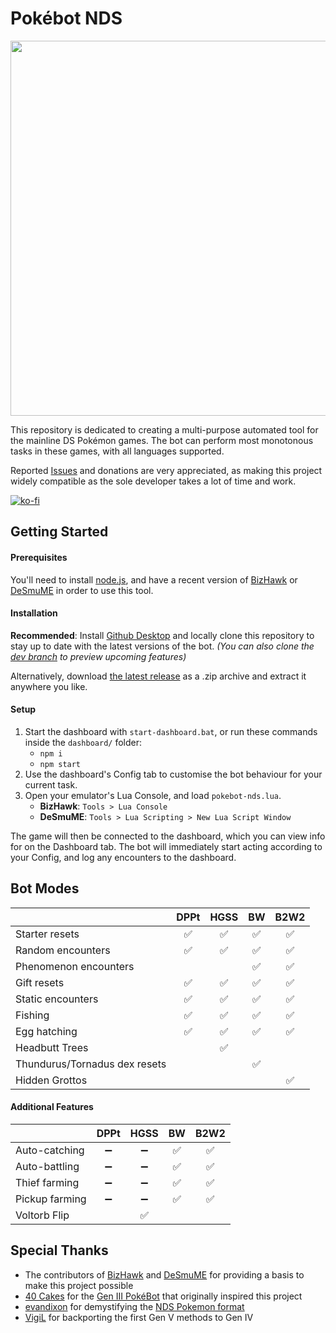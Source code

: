# Pokébot NDS
<img src='https://i.imgur.com/lHaYC4z.png' width='600px'>

This repository is dedicated to creating a multi-purpose automated tool for the mainline DS Pokémon games. The bot can perform most monotonous tasks in these games, with all languages supported.

Reported [Issues](https://github.com/wyanido/pokebot-nds/issues) and donations are very appreciated, as making this project widely compatible as the sole developer takes a lot of time and work.

[![ko-fi](https://ko-fi.com/img/githubbutton_sm.svg)](https://ko-fi.com/B0B7RMWPP)

## Getting Started
#### Prerequisites
You'll need to install [node.js](https://nodejs.org/en), and have a recent version of [BizHawk](https://github.com/TASEmulators/BizHawk/releases/latest) or [DeSmuME](https://github.com/TASEmulators/desmume/releases/latest) in order to use this tool. 

#### Installation
**Recommended**: Install [Github Desktop](https://desktop.github.com/) and locally clone this repository to stay up to date with the latest versions of the bot.
_(You can also clone the [dev branch](https://github.com/wyanido/pokebot-nds/tree/dev) to preview upcoming features)_

Alternatively, download [the latest release](https://github.com/wyanido/pokebot-nds/releases/latest) as a .zip archive and extract it anywhere you like.

#### Setup
1. Start the dashboard with `start-dashboard.bat`, or run these commands inside the `dashboard/` folder:
    - `npm i`
    - `npm start`
2. Use the dashboard's Config tab to customise the bot behaviour for your current task. 
3. Open your emulator's Lua Console, and load `pokebot-nds.lua`.
    - **BizHawk**: `Tools > Lua Console`
    - **DeSmuME**: `Tools > Lua Scripting > New Lua Script Window`

The game will then be connected to the dashboard, which you can view info for on the Dashboard tab. The bot will immediately start acting according to your Config, and log any encounters to the dashboard.

## Bot Modes
|  						| DPPt | HGSS | BW | B2W2 | 
|--						| :-: | :-: | :-: | :-: |
| Starter resets 		| ✅ | ✅ | ✅ | ✅ |
| Random encounters		| ✅ | ✅ | ✅ | ✅ |
| Phenomenon encounters		|  |  | ✅ | ✅ |
| Gift resets 			| ✅ | ✅ | ✅ | ✅ |
| Static encounters 	| ✅ | ✅ | ✅ | ✅ |
| Fishing			   	| ✅ | ✅ | ✅ | ✅ |
| Egg hatching			| ✅ | ✅ | ✅ | ✅ |
| Headbutt Trees 		|  | ✅ |  |  |
| Thundurus/Tornadus dex resets 			|  |  | ✅ |  |
| Hidden Grottos 	|  |  |  | ✅ |

#### Additional Features
|  						| DPPt | HGSS | BW | B2W2 | 
|--						| :-: | :-: | :-: | :-: |
| Auto-catching			| ➖ | ➖ | ✅ | ✅ |
| Auto-battling			| ➖ | ➖ | ✅ | ✅ |
| Thief farming			| ➖ | ➖ | ✅ | ✅ |
| Pickup farming		| ➖ | ➖ | ✅ | ✅ |
| Voltorb Flip		|  | ✅ |  |  |

## Special Thanks

- The contributors of [BizHawk](https://github.com/TASEmulators/BizHawk) and [DeSmuME](https://github.com/TASEmulators/DeSmuME) for providing a basis to make this project possible
- [40 Cakes](https://github.com/40Cakes) for the [Gen III PokéBot](https://github.com/40Cakes/pokebot-gen3) that originally inspired this project
- [evandixon](https://projectpokemon.org/home/profile/183-evandixon/) for demystifying the [NDS Pokemon format](https://projectpokemon.org/home/docs/gen-5/bw-save-structure-r60)
- [VigiL](https://github.com/907VigiL) for backporting the first Gen V methods to Gen IV